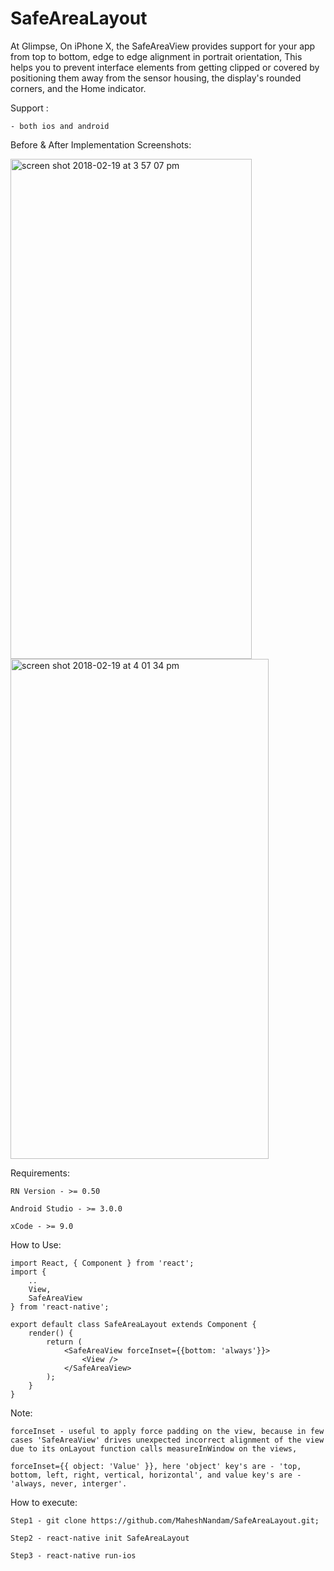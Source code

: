 # SafeAreaLayout

At Glimpse, On iPhone X, the SafeAreaView provides support for your app from top to bottom, edge to edge alignment in portrait orientation, This helps you to prevent interface elements from getting clipped or covered by positioning them away from the sensor housing, the display's rounded corners, and the Home indicator. 

Support : 

    - both ios and android
    
Before & After Implementation Screenshots:

<img width="386" height='800' alt="screen shot 2018-02-19 at 3 57 07 pm" src="https://user-images.githubusercontent.com/13198616/36374478-770a8978-1591-11e8-9ea1-2c6b209ba74d.png"><img width="413" height='800' alt="screen shot 2018-02-19 at 4 01 34 pm" src="https://user-images.githubusercontent.com/13198616/36374403-3d9dcd1c-1591-11e8-9c6f-5e0a094c4428.png">



Requirements: 

    RN Version - >= 0.50

    Android Studio - >= 3.0.0

    xCode - >= 9.0 

How to Use:

    import React, { Component } from 'react';
    import {
        ..
        View,
        SafeAreaView
    } from 'react-native';

    export default class SafeAreaLayout extends Component {
        render() {
            return (
                <SafeAreaView forceInset={{bottom: 'always'}}>
                    <View />
                </SafeAreaView>
            );
        }
    }    
    
Note: 

    forceInset - useful to apply force padding on the view, because in few cases 'SafeAreaView' drives unexpected incorrect alignment of the view due to its onLayout function calls measureInWindow on the views, 
    
    forceInset={{ object: 'Value' }}, here 'object' key's are - 'top, bottom, left, right, vertical, horizontal', and value key's are - 'always, never, interger'.

How to execute:

    Step1 - git clone https://github.com/MaheshNandam/SafeAreaLayout.git;

    Step2 - react-native init SafeAreaLayout

    Step3 - react-native run-ios

